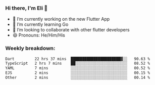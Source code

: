 ### Hi there, I'm Eli 👋
- 🔭 I’m currently working on the new Flutter App
- 🌱 I’m currently learning Go
- 🦄 I’m looking to collaborate with other flutter developers
- 😄 Pronouns: He/Him/His

### Weekly breakdown:
<!--START_SECTION:waka-->

```txt
Dart         22 hrs 37 mins  ██████████████████████▓░░   90.63 %
TypeScript   2 hrs 7 mins    ██░░░░░░░░░░░░░░░░░░░░░░░   08.52 %
YAML         7 mins          ░░░░░░░░░░░░░░░░░░░░░░░░░   00.52 %
EJS          2 mins          ░░░░░░░░░░░░░░░░░░░░░░░░░   00.15 %
Other        2 mins          ░░░░░░░░░░░░░░░░░░░░░░░░░   00.14 %
```

<!--END_SECTION:waka-->
